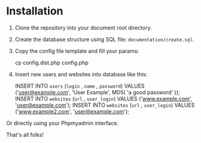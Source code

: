 Installation
============

1. Clone the repository into your document root directory.

2. Create the database structure using SQL file: `documentation/create.sql`.

3. Copy the config file template and fill your params:

    cp config.dist.php config.php

4. Insert new users and websites into database like this:

    INSERT INTO `users` (`login` , `name` , `password`) VALUES ('user@example.com', 'User Example', MD5( 'a good password' ));
    INSERT INTO `websites` (`url` , `user_login`) VALUES ('www.example.com', 'user@example.com');
    INSERT INTO `websites` (`url` , `user_login`) VALUES ('www.example2.com', 'user@example.com');

Or directly using your Phpmyadmin interface.

That's all folks!
